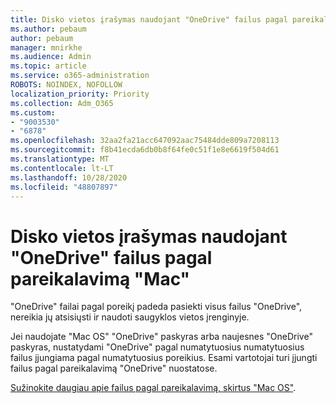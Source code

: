 ```yaml
---
title: Disko vietos įrašymas naudojant "OneDrive" failus pagal pareikalavimą "Mac"
ms.author: pebaum
author: pebaum
manager: mnirkhe
ms.audience: Admin
ms.topic: article
ms.service: o365-administration
ROBOTS: NOINDEX, NOFOLLOW
localization_priority: Priority
ms.collection: Adm_O365
ms.custom:
- "9003530"
- "6878"
ms.openlocfilehash: 32aa2fa21acc647092aac75484dde809a7208113
ms.sourcegitcommit: f8b41ecda6db0b8f64fe0c51f1e8e6619f504d61
ms.translationtype: MT
ms.contentlocale: lt-LT
ms.lasthandoff: 10/28/2020
ms.locfileid: "48807897"
---
```

# <a name="save-disk-space-with-onedrive-files-on-demand-for-mac"></a>Disko vietos įrašymas naudojant "OneDrive" failus pagal pareikalavimą "Mac"

"OneDrive" failai pagal poreikį padeda pasiekti visus failus "OneDrive", nereikia jų atsisiųsti ir naudoti saugyklos vietos įrenginyje.  

Jei naudojate "Mac OS" "OneDrive" paskyras arba naujesnes "OneDrive" paskyras, nustatydami "OneDrive" pagal numatytuosius numatytuosius failus įjungiama pagal numatytuosius poreikius. Esami vartotojai turi įjungti failus pagal pareikalavimą "OneDrive" nuostatose.  

[Sužinokite daugiau apie failus pagal pareikalavimą, skirtus "Mac OS"](https://support.microsoft.com/office/529f6d53-e572-4922-a585-e7a318c135f0).
